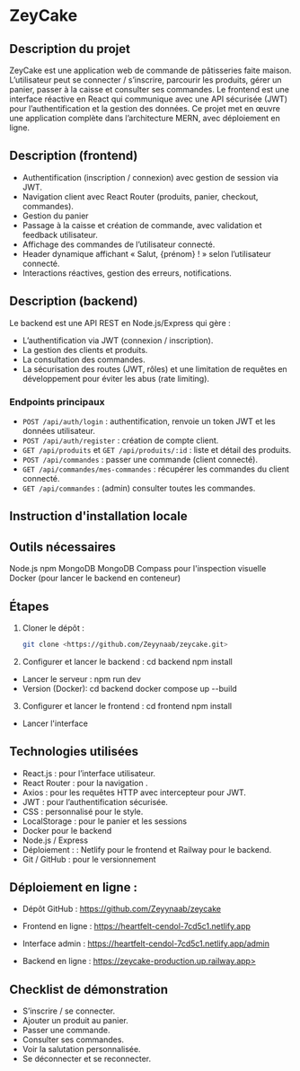 # ZeyCake 

## Description du projet

ZeyCake est une application web de commande de pâtisseries faite maison. L’utilisateur peut se connecter / s’inscrire, parcourir les produits, gérer un panier, passer à la caisse et consulter ses commandes. Le frontend est une interface réactive en React qui communique avec une API sécurisée (JWT) pour l’authentification et la gestion des données. Ce projet met en œuvre une application complète dans l’architecture MERN, avec déploiement en ligne.

## Description (frontend)

- Authentification (inscription / connexion) avec gestion de session via JWT. 
- Navigation client avec React Router (produits, panier, checkout, commandes). 
- Gestion du panier  
- Passage à la caisse et création de commande, avec validation et feedback utilisateur.  
- Affichage des commandes de l’utilisateur connecté.  
- Header dynamique affichant « Salut, {prénom} ! » selon l’utilisateur connecté.  
- Interactions réactives, gestion des erreurs, notifications. 


## Description (backend)
Le backend est une API REST en Node.js/Express qui gère :
- L’authentification via JWT (connexion / inscription).    
- La gestion des clients et produits.  
- La consultation des commandes.  
- La sécurisation des routes (JWT, rôles) et une limitation de requêtes en développement pour éviter les abus (rate limiting).

### Endpoints principaux
- `POST /api/auth/login` : authentification, renvoie un token JWT et les données utilisateur.  
- `POST /api/auth/register` : création de compte client.  
- `GET /api/produits` et `GET /api/produits/:id` : liste et détail des produits.  
- `POST /api/commandes` : passer une commande (client connecté).  
- `GET /api/commandes/mes-commandes` : récupérer les commandes du client connecté.  
- `GET /api/commandes` : (admin) consulter toutes les commandes.  
  
##  Instruction d'installation locale

## Outils nécessaires
Node.js
npm
MongoDB 
MongoDB Compass pour l'inspection visuelle 
Docker (pour lancer le backend en conteneur)

## Étapes
1. Cloner le dépôt :
   ```bash
   git clone <https://github.com/Zeyynaab/zeycake.git>

2. Configurer et lancer le backend :
   cd backend
   npm install
  - Lancer le serveur :
   npm run dev
   - Version (Docker):
   cd backend
   docker compose up --build
   
3. Configurer et lancer le frontend :
   cd frontend 
   npm install 
 - Lancer l'interface


## Technologies utilisées

- React.js : pour l’interface utilisateur.  
- React Router : pour la navigation .  
- Axios : pour les requêtes HTTP avec intercepteur pour JWT.  
- JWT : pour l’authentification sécurisée.  
- CSS : personnalisé pour le style.  
- LocalStorage : pour le panier et les sessions
- Docker pour le backend 
- Node.js / Express
- Déploiement : : Netlify pour le frontend et Railway pour le backend.  
- Git / GitHub : pour le versionnement 

 ## Déploiement en ligne :

 - Dépôt GitHub : https://github.com/Zeyynaab/zeycake
 
 - Frontend en ligne : https://heartfelt-cendol-7cd5c1.netlify.app

 - Interface admin : https://heartfelt-cendol-7cd5c1.netlify.app/admin

 - Backend en ligne : https://zeycake-production.up.railway.app>

## Checklist de démonstration

- S’inscrire / se connecter.
- Ajouter un produit au panier.
- Passer une commande.
- Consulter ses commandes.
- Voir la salutation personnalisée.
- Se déconnecter et se reconnecter.